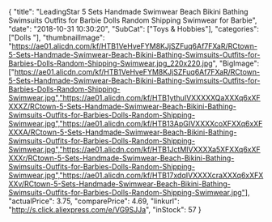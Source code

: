 {
	"title": "LeadingStar 5 Sets Handmade Swimwear Beach Bikini Bathing Swimsuits Outfits for Barbie Dolls Random Shipping Swimwear for Barbie",
	"date": "2018-10-31 10:30:20",
	"SubCat": ["Toys & Hobbies"],
	"categories": ["Dolls "],
	"thumbnailImage": "https://ae01.alicdn.com/kf/HTB1VeHveFYM8KJjSZFuq6Af7FXaR/RCtown-5-Sets-Handmade-Swimwear-Beach-Bikini-Bathing-Swimsuits-Outfits-for-Barbies-Dolls-Random-Shipping-Swimwear.jpg_220x220.jpg",
	"BigImage": ["https://ae01.alicdn.com/kf/HTB1VeHveFYM8KJjSZFuq6Af7FXaR/RCtown-5-Sets-Handmade-Swimwear-Beach-Bikini-Bathing-Swimsuits-Outfits-for-Barbies-Dolls-Random-Shipping-Swimwear.jpg","https://ae01.alicdn.com/kf/HTB1ythuIVXXXXXQaXXXq6xXFXXXZ/RCtown-5-Sets-Handmade-Swimwear-Beach-Bikini-Bathing-Swimsuits-Outfits-for-Barbies-Dolls-Random-Shipping-Swimwear.jpg","https://ae01.alicdn.com/kf/HTB13ApGIVXXXXcoXFXXq6xXFXXXA/RCtown-5-Sets-Handmade-Swimwear-Beach-Bikini-Bathing-Swimsuits-Outfits-for-Barbies-Dolls-Random-Shipping-Swimwear.jpg","https://ae01.alicdn.com/kf/HTB1JctMIVXXXXa5XFXXq6xXFXXXr/RCtown-5-Sets-Handmade-Swimwear-Beach-Bikini-Bathing-Swimsuits-Outfits-for-Barbies-Dolls-Random-Shipping-Swimwear.jpg","https://ae01.alicdn.com/kf/HTB17xdqIVXXXXcraXXXq6xXFXXXv/RCtown-5-Sets-Handmade-Swimwear-Beach-Bikini-Bathing-Swimsuits-Outfits-for-Barbies-Dolls-Random-Shipping-Swimwear.jpg"],
	"actualPrice": 3.75,
	"comparePrice": 4.69,
	"linkurl": "http://s.click.aliexpress.com/e/VG9SJJa",
	"inStock": 57
}
